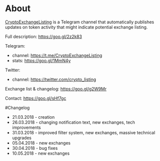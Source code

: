 # About
[CryptoExchangeListing](https://t.me/CryptoExchangeListing) is a Telegram channel that automatically publishes updates on token activity that might indicate potential exchange listing.

Full description: https://goo.gl/2z2k83 

Telegram:
- channel: https://t.me/CryptoExchangeListing
- stats: https://goo.gl/1MmN4y

Twitter:
 - channel: https://twitter.com/crypto_listing
 
Exchange list & changelog: https://goo.gl/g2W9Mr

Contact: https://goo.gl/sHf7gc 

#Changelog

- 21.03.2018	- creation
- 26.03.2018	- changing notification text, new exchanges, tech improvements
- 31.03.2018	- improved filter system, new exchanges, massive technical upgrades
- 05.04.2018	- new exchanges
- 30.04.2018	- bug fixes
- 10.05.2018	- new exchanges
